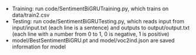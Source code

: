 - Training: run code/SentimentBiGRUTraining.py, which trains on data/train2.csv
- Testing: run code/SentimentBiGRUTesting.py, which reads input from input/input.txt (each line is a sentence) and outputs to output/output.txt (each line with a number from 0 to 1, 0 is negative, 1 is positive)
- model/BestSentimentBiGRU.pt and model/voc2ind.json are saved information for model